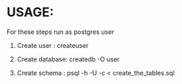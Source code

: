 # USAGE:
  
  
  For these steps run as postgres user
  
  1) Create user :  createuser <username>
  
  2) Create database: createdb -O user <dbname>
  
  3) Create schema : psql -h <ip> -U <username> <dbname> -c < create_the_tables.sql
